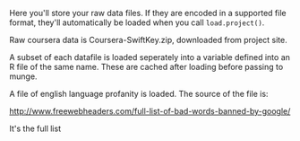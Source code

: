 Here you'll store your raw data files. If they are encoded in a supported file format, they'll automatically be loaded when you call `load.project()`.

Raw coursera data is Coursera-SwiftKey.zip, downloaded from project site.

A subset of each datafile is loaded seperately into a variable defined into an R file of the same name.  These are cached after loading before passing to munge.

A file of english language profanity is loaded.  The source of the file is:

http://www.freewebheaders.com/full-list-of-bad-words-banned-by-google/

It's the full list
